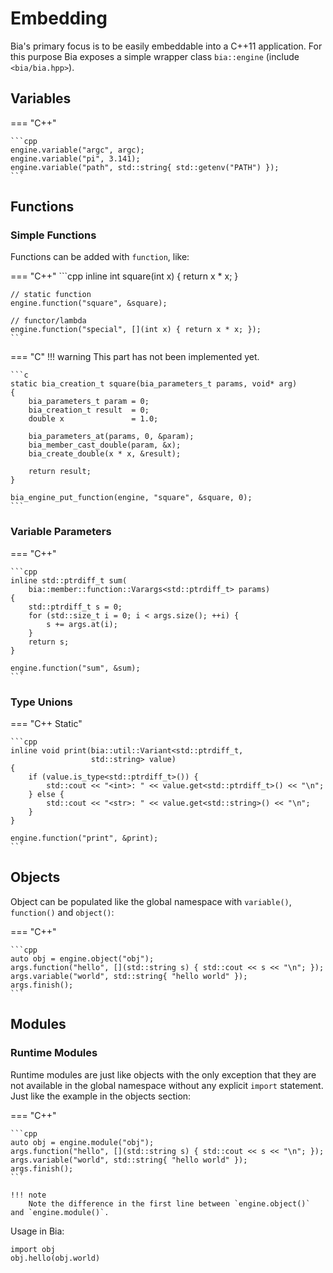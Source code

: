 # Embedding

Bia's primary focus is to be easily embeddable into a C++11 application. For this purpose Bia exposes a simple wrapper class `bia::engine` (include `<bia/bia.hpp>`).

## Variables

=== "C++"

    ```cpp
    engine.variable("argc", argc);
    engine.variable("pi", 3.141);
    engine.variable("path", std::string{ std::getenv("PATH") });
    ```

## Functions

### Simple Functions

Functions can be added with `function`, like:

=== "C++"
    ```cpp
    inline int square(int x)
    {
        return x * x;
    }

    // static function
    engine.function("square", &square);

    // functor/lambda
    engine.function("special", [](int x) { return x * x; });
    ```

=== "C"
    !!! warning
        This part has not been implemented yet.

    ```c
    static bia_creation_t square(bia_parameters_t params, void* arg)
    {
        bia_parameters_t param = 0;
        bia_creation_t result  = 0;
        double x               = 1.0;

        bia_parameters_at(params, 0, &param);
        bia_member_cast_double(param, &x);
        bia_create_double(x * x, &result);

        return result;
    }

    bia_engine_put_function(engine, "square", &square, 0);
    ```

### Variable Parameters

=== "C++"

    ```cpp
    inline std::ptrdiff_t sum(
        bia::member::function::Varargs<std::ptrdiff_t> params)
    {
        std::ptrdiff_t s = 0;
        for (std::size_t i = 0; i < args.size(); ++i) {
            s += args.at(i);
        }
        return s;
    }

    engine.function("sum", &sum);
    ```

### Type Unions

=== "C++ Static"

    ```cpp
    inline void print(bia::util::Variant<std::ptrdiff_t,
                      std::string> value)
    {
        if (value.is_type<std::ptrdiff_t>()) {
            std::cout << "<int>: " << value.get<std::ptrdiff_t>() << "\n";
        } else {
            std::cout << "<str>: " << value.get<std::string>() << "\n";
        }
    }

    engine.function("print", &print);
    ```

## Objects

Object can be populated like the global namespace with `variable()`, `function()` and `object()`:

=== "C++"

    ```cpp
    auto obj = engine.object("obj");
    args.function("hello", [](std::string s) { std::cout << s << "\n"; });
    args.variable("world", std::string{ "hello world" });
    args.finish();
    ```

## Modules

### Runtime Modules

Runtime modules are just like objects with the only exception that they are not available in the global namespace without any explicit `import` statement. Just like the example in the objects section:

=== "C++"

    ```cpp
    auto obj = engine.module("obj");
    args.function("hello", [](std::string s) { std::cout << s << "\n"; });
    args.variable("world", std::string{ "hello world" });
    args.finish();
    ```

    !!! note
        Note the difference in the first line between `engine.object()` and `engine.module()`.

Usage in Bia:

```bia
import obj
obj.hello(obj.world)
```
